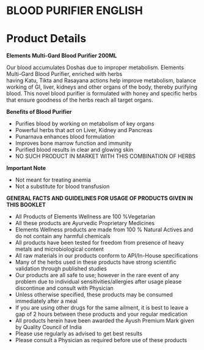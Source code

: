 # BLOOD PURIFIER ENGLISH

# Product Details

**Elements Multi-Gard Blood Purifier 200ML**

Our blood accumulates Doshas due to improper metabolism. Elements Multi-Gard Blood Purifier, enriched with herbs having Katu, Tikta and Rasayana actions help improve metabolism, balance working of GI, liver, kidneys and other organs of the body, thereby purifying blood. This novel blood purifier is formulated with honey and specific herbs that ensure goodness of the herbs reach all target organs.

**Benefits of Blood Purifier**

- Purifies blood by working on metabolism of key organs
- Powerful herbs that act on Liver, Kidney and Pancreas
- Punarnava enhances blood formulation
- Improves bone marrow function and immunity
- Purified blood results in clear and glowing skin
- NO SUCH PRODUCT IN MARKET WITH THIS COMBINATION OF HERBS

**Important Note**

- Not meant for treating anemia
- Not a substitute for blood transfusion

**GENERAL FACTS AND GUIDELINES FOR USAGE OF PRODUCTS GIVEN IN THIS BOOKLET**

- All Products of Elements Wellness are 100 %Vegetarian
- All these products are Ayurvedic Proprietary Medicines
- Elements Wellness products are made from 100 % Natural Actives and do not contain any harmful chemicals
- All products have been tested for freedom from presence of heavy metals and microbiological content
- All raw materials in our products conform to API/In-House specifications
- Many of the herbs used in these products have strong scientific validation through published studies
- Our products are all safe to use; however in the rare event of any problem due to individual sensitivities/allergies after usage please discontinue and consult with Physician
- Unless otherwise specified, these products may be consumed immediately after a meal
- If you are using other drugs for the same ailment, it is best to leave a gap of 2 hours between these products and your regular medication
- All products herein have been awarded the Ayush Premium Mark given by Quality Council of India
- Please use regularly as advised to get best results
- Please consult a Physician as required before use of these products